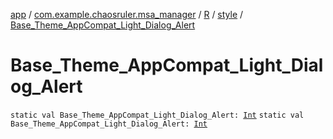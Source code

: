 [app](../../../index.md) / [com.example.chaosruler.msa_manager](../../index.md) / [R](../index.md) / [style](index.md) / [Base_Theme_AppCompat_Light_Dialog_Alert](.)

# Base_Theme_AppCompat_Light_Dialog_Alert

`static val Base_Theme_AppCompat_Light_Dialog_Alert: `[`Int`](https://kotlinlang.org/api/latest/jvm/stdlib/kotlin/-int/index.html)
`static val Base_Theme_AppCompat_Light_Dialog_Alert: `[`Int`](https://kotlinlang.org/api/latest/jvm/stdlib/kotlin/-int/index.html)